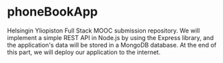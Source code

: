 # phoneBookApp

Helsingin Yliopiston Full Stack MOOC submission repository. We will implement a simple REST API in Node.js by using the Express library, and the application's data will be stored in a MongoDB database. At the end of this part, we will deploy our application to the internet.
